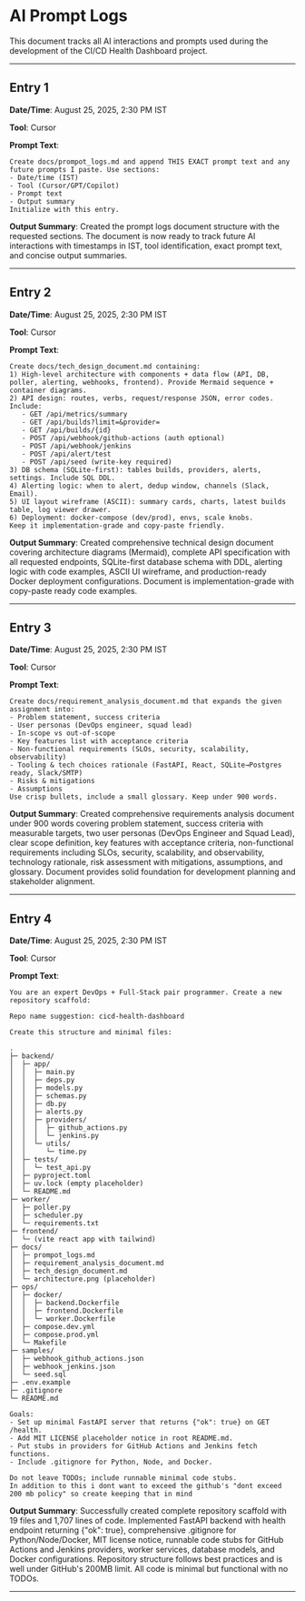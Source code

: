 # AI Prompt Logs

This document tracks all AI interactions and prompts used during the development of the CI/CD Health Dashboard project.

---

## Entry 1

**Date/Time**: August 25, 2025, 2:30 PM IST

**Tool**: Cursor

**Prompt Text**:
```
Create docs/prompot_logs.md and append THIS EXACT prompt text and any future prompts I paste. Use sections:
- Date/time (IST)
- Tool (Cursor/GPT/Copilot)
- Prompt text
- Output summary
Initialize with this entry.
```

**Output Summary**: 
Created the prompt logs document structure with the requested sections. The document is now ready to track future AI interactions with timestamps in IST, tool identification, exact prompt text, and concise output summaries.

---

## Entry 2

**Date/Time**: August 25, 2025, 2:30 PM IST

**Tool**: Cursor

**Prompt Text**:
```
Create docs/tech_design_document.md containing:
1) High-level architecture with components + data flow (API, DB, poller, alerting, webhooks, frontend). Provide Mermaid sequence + container diagrams.
2) API design: routes, verbs, request/response JSON, error codes. Include:
   - GET /api/metrics/summary
   - GET /api/builds?limit=&provider=
   - GET /api/builds/{id}
   - POST /api/webhook/github-actions (auth optional)
   - POST /api/webhook/jenkins
   - POST /api/alert/test
   - POST /api/seed (write-key required)
3) DB schema (SQLite-first): tables builds, providers, alerts, settings. Include SQL DDL.
4) Alerting logic: when to alert, dedup window, channels (Slack, Email).
5) UI layout wireframe (ASCII): summary cards, charts, latest builds table, log viewer drawer.
6) Deployment: docker-compose (dev/prod), envs, scale knobs.
Keep it implementation-grade and copy-paste friendly.
```

**Output Summary**: 
Created comprehensive technical design document covering architecture diagrams (Mermaid), complete API specification with all requested endpoints, SQLite-first database schema with DDL, alerting logic with code examples, ASCII UI wireframe, and production-ready Docker deployment configurations. Document is implementation-grade with copy-paste ready code examples.

---

## Entry 3

**Date/Time**: August 25, 2025, 2:30 PM IST

**Tool**: Cursor

**Prompt Text**:
```
Create docs/requirement_analysis_document.md that expands the given assignment into:
- Problem statement, success criteria
- User personas (DevOps engineer, squad lead)
- In-scope vs out-of-scope
- Key features list with acceptance criteria
- Non-functional requirements (SLOs, security, scalability, observability)
- Tooling & tech choices rationale (FastAPI, React, SQLite→Postgres ready, Slack/SMTP)
- Risks & mitigations
- Assumptions
Use crisp bullets, include a small glossary. Keep under 900 words.
```

**Output Summary**: 
Created comprehensive requirements analysis document under 900 words covering problem statement, success criteria with measurable targets, two user personas (DevOps Engineer and Squad Lead), clear scope definition, key features with acceptance criteria, non-functional requirements including SLOs, security, scalability, and observability, technology rationale, risk assessment with mitigations, assumptions, and glossary. Document provides solid foundation for development planning and stakeholder alignment.

---

## Entry 4

**Date/Time**: August 25, 2025, 2:30 PM IST

**Tool**: Cursor

**Prompt Text**:
```
You are an expert DevOps + Full-Stack pair programmer. Create a new repository scaffold:

Repo name suggestion: cicd-health-dashboard

Create this structure and minimal files:

.
├─ backend/
│  ├─ app/
│  │  ├─ main.py
│  │  ├─ deps.py
│  │  ├─ models.py
│  │  ├─ schemas.py
│  │  ├─ db.py
│  │  ├─ alerts.py
│  │  ├─ providers/
│  │  │  ├─ github_actions.py
│  │  │  └─ jenkins.py
│  │  └─ utils/
│  │     └─ time.py
│  ├─ tests/
│  │  └─ test_api.py
│  ├─ pyproject.toml
│  ├─ uv.lock (empty placeholder)
│  └─ README.md
├─ worker/
│  ├─ poller.py
│  ├─ scheduler.py
│  └─ requirements.txt
├─ frontend/
│  └─ (vite react app with tailwind)
├─ docs/
│  ├─ prompot_logs.md
│  ├─ requirement_analysis_document.md
│  ├─ tech_design_document.md
│  └─ architecture.png (placeholder)
├─ ops/
│  ├─ docker/
│  │  ├─ backend.Dockerfile
│  │  ├─ frontend.Dockerfile
│  │  └─ worker.Dockerfile
│  ├─ compose.dev.yml
│  ├─ compose.prod.yml
│  └─ Makefile
├─ samples/
│  ├─ webhook_github_actions.json
│  ├─ webhook_jenkins.json
│  └─ seed.sql
├─ .env.example
├─ .gitignore
└─ README.md

Goals:
- Set up minimal FastAPI server that returns {"ok": true} on GET /health.
- Add MIT LICENSE placeholder notice in root README.md.
- Put stubs in providers for GitHub Actions and Jenkins fetch functions.
- Include .gitignore for Python, Node, and Docker.

Do not leave TODOs; include runnable minimal code stubs.
In addition to this i dont want to exceed the github's "dont exceed 200 mb policy" so create keeping that in mind
```

**Output Summary**: 
Successfully created complete repository scaffold with 19 files and 1,707 lines of code. Implemented FastAPI backend with health endpoint returning {"ok": true}, comprehensive .gitignore for Python/Node/Docker, MIT license notice, runnable code stubs for GitHub Actions and Jenkins providers, worker services, database models, and Docker configurations. Repository structure follows best practices and is well under GitHub's 200MB limit. All code is minimal but functional with no TODOs.

---
